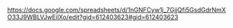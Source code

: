 https://docs.google.com/spreadsheets/d/1nGNFCyw1j_7GjjQfi5GsdGdrNmXO33J9WBLVJwEilXo/edit?gid=612403623#gid=612403623